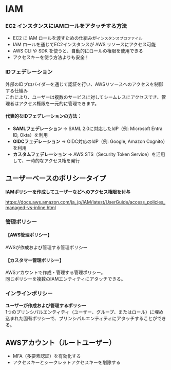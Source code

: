 # IAM

### EC2 インスタンスにIAMロールをアタッチする方法

- EC2 に IAM ロールを渡すための仕組みが`インスタンスプロファイル`
- IAM ロールを通じてEC2インスタンスが AWS リソースにアクセス可能
- AWS CLI や SDK を使うと、自動的にロールの権限を使用できる
- アクセスキーを使う方法よりも安全！

### IDフェデレーション

外部のIDプロバイダーを通じて認証を行い、AWSリソースへのアクセスを制御する仕組み<br>
これにより、ユーザーは複数のサービスに対してシームレスにアクセスでき、管理者はアクセス権限を一元的に管理できます。

#### 代表的なIDフェデレーションの方法：
- **SAMLフェデレーション** → SAML 2.0に対応したIdP（例: Microsoft Entra ID, Okta）を利用
- **OIDCフェデレーション** → OIDC対応のIdP（例: Google, Amazon Cognito）を利用
- **カスタムフェデレーション** → AWS STS（Security Token Service）を活用して、一時的なアクセス権を発行

## ユーザーベースのポリシータイプ
**IAMポリシーを作成してユーザーなどへのアクセス権限を付与**

https://docs.aws.amazon.com/ja_jp/IAM/latest/UserGuide/access_policies_managed-vs-inline.html

### 管理ポリシー
#### 【AWS管理ポリシー】
AWSが作成および管理する管理ポリシー

#### 【カスタマー管理ポリシー】
AWSアカウントで作成・管理する管理ポリシー。  
同じポリシーを複数のIAMエンティティにアタッチできる。

### インラインポリシー
**ユーザーが作成および管理するポリシー**  
1つのプリンシパルエンティティ（ユーザー、グループ、またはロール）に埋め込まれた固有ポリシーで、プリンシパルエンティティにアタッチすることができる。

## AWSアカウント（ルートユーザー）
- MFA（多要素認証）を有効化する
- アクセスキーとシークレットアクセスキーを削除する
